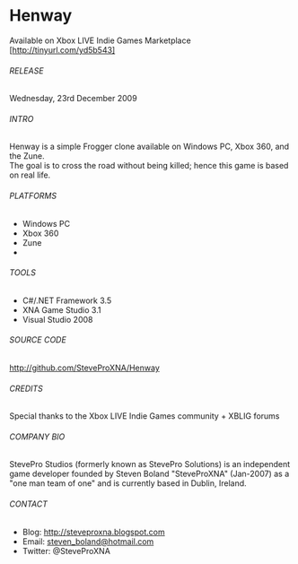 # Henway
Available on Xbox LIVE Indie Games Marketplace [http://tinyurl.com/yd5b543]

###### RELEASE
Wednesday, 23rd December 2009

###### INTRO
Henway is a simple Frogger clone available on Windows PC, Xbox 360, and the Zune.
<br />
The goal is to cross the road without being killed; hence this game is based on real life.

###### PLATFORMS
- Windows PC
- Xbox 360
- Zune
- 
###### TOOLS
- C#/.NET Framework 3.5
- XNA Game Studio 3.1
- Visual Studio 2008

###### SOURCE CODE
http://github.com/SteveProXNA/Henway

###### CREDITS
Special thanks to the Xbox LIVE Indie Games community + XBLIG forums

###### COMPANY BIO
StevePro Studios (formerly known as StevePro Solutions) is an independent game developer founded by Steven Boland "SteveProXNA" (Jan-2007) as a "one man team of one" and is currently based in Dublin, Ireland.

###### CONTACT
- Blog:		http://steveproxna.blogspot.com
- Email:	steven_boland@hotmail.com
- Twitter:	@SteveProXNA
